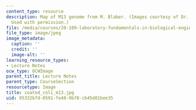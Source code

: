 ```yaml
---
content_type: resource
description: Map of M13 genome from M. Blaber. (Images courtesy of Dr. Michael Blaber.
  Used with permission.)
file: /media/courses/20-109-laboratory-fundamentals-in-biological-engineering-fall-2007/95332b7d0591fe489b78cb45d01bee35_coated_coli_m13.jpg
file_type: image/jpeg
image_metadata:
  caption: ''
  credit: ''
  image-alt: ''
learning_resource_types:
- Lecture Notes
ocw_type: OCWImage
parent_title: Lecture Notes
parent_type: CourseSection
resourcetype: Image
title: coated_coli_m13.jpg
uid: 95332b7d-0591-fe48-9b78-cb45d01bee35
---
```

